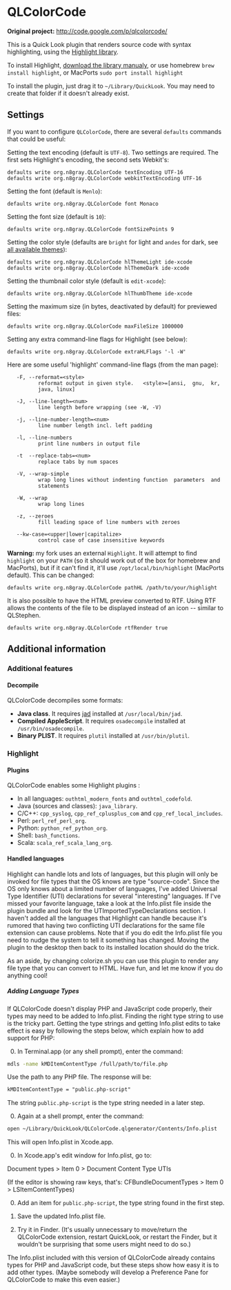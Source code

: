 # QLColorCode

<!--[![Build Status](https://travis-ci.org/i0ntempest/QLColorCode.svg?branch=master)](https://travis-ci.org/i0ntempest/QLColorCode)-->

**Original project:** <http://code.google.com/p/qlcolorcode/>

This is a Quick Look plugin that renders source code with syntax highlighting,
using the [Highlight library](http://www.andre-simon.de).

To install Highlight, [download the library manualy](http://www.andre-simon.de/zip/download.php), or use homebrew `brew install highlight`, or MacPorts `sudo port install highlight`

To install the plugin, just drag it to `~/Library/QuickLook`.
You may need to create that folder if it doesn't already exist.

<!--Alternative, if you use [Homebrew-Cask](https://github.com/caskroom/homebrew-cask),
install with `brew cask install qlcolorcode`.-->

## Settings
If you want to configure `QLColorCode`, there are several `defaults` commands that could be useful:

Setting the text encoding (default is `UTF-8`).  Two settings are required.  The first sets Highlight's encoding, the second sets Webkit's:

    defaults write org.n8gray.QLColorCode textEncoding UTF-16
    defaults write org.n8gray.QLColorCode webkitTextEncoding UTF-16

Setting the font (default is `Menlo`):

    defaults write org.n8gray.QLColorCode font Monaco

Setting the font size (default is `10`):

    defaults write org.n8gray.QLColorCode fontSizePoints 9

Setting the color style (defaults are `bright` for light and `andes` for dark, see [all available themes](http://www.andre-simon.de/doku/highlight/en/theme-samples.php)):

    defaults write org.n8gray.QLColorCode hlThemeLight ide-xcode
    defaults write org.n8gray.QLColorCode hlThemeDark ide-xcode

Setting the thumbnail color style (default is `edit-xcode`):

    defaults write org.n8gray.QLColorCode hlThumbTheme ide-xcode

Setting the maximum size (in bytes, deactivated by default) for previewed files:

    defaults write org.n8gray.QLColorCode maxFileSize 1000000

Setting any extra command-line flags for Highlight (see below):

    defaults write org.n8gray.QLColorCode extraHLFlags '-l -W'

Here are some useful 'highlight' command-line flags (from the man page):

       -F, --reformat=<style>
              reformat output in given style.   <style>=[ansi,  gnu,  kr,
              java, linux]

       -J, --line-length=<num>
              line length before wrapping (see -W, -V)

       -j, --line-number-length=<num>
              line number length incl. left padding

       -l, --line-numbers
              print line numbers in output file

       -t  --replace-tabs=<num>
              replace tabs by num spaces

       -V, --wrap-simple
              wrap long lines without indenting function  parameters  and
              statements

       -W, --wrap
              wrap long lines

       -z, --zeroes
              fill leading space of line numbers with zeroes

       --kw-case=<upper|lower|capitalize>
              control case of case insensitive keywords

**Warning:** my fork uses an external `Highlight`. It will attempt to find `highlight` on your `PATH` (so it should work out of the box for homebrew and MacPorts), but if it can't find it, it'll use `/opt/local/bin/highlight` (MacPorts default). This can be changed:

    defaults write org.n8gray.QLColorCode pathHL /path/to/your/highlight

It is also possible to have the HTML preview converted to RTF.  Using RTF
allows the contents of the file to be displayed instead of an icon -- similar
to QLStephen.

    defaults write org.n8gray.QLColorCode rtfRender true

## Additional information

### Additional features

#### Decompile

QLColorCode decompiles some formats:

- **Java class**. It requires [jad](http://varaneckas.com/jad/) installed at `/usr/local/bin/jad`.
- **Compiled AppleScript**. It requires `osadecompile` installed at `/usr/bin/osadecompile`.
- **Binary PLIST**. It requires `plutil` installed at `/usr/bin/plutil`.

### Highlight

#### Plugins

QLColorCode enables some Highlight plugins :

- In all languages: `outhtml_modern_fonts` and `outhtml_codefold`.
- Java (sources and classes): `java_library`.
- C/C++: `cpp_syslog`, `cpp_ref_cplusplus_com` and `cpp_ref_local_includes`.
- Perl: `perl_ref_perl_org`.
- Python: `python_ref_python_org`.
- Shell: `bash_functions`.
- Scala: `scala_ref_scala_lang_org`.

#### Handled languages
Highlight can handle lots and lots of languages, but this plugin will only be
invoked for file types that the OS knows are type "source-code".  Since the OS
only knows about a limited number of languages, I've added Universal Type
Identifier (UTI) declarations for several "interesting" languages.  If I've
missed your favorite language, take a look at the Info.plist file inside the
plugin bundle and look for the UTImportedTypeDeclarations section.  I
haven't added all the languages that Highlight can handle because it's rumored
that having two conflicting UTI declarations for the same file extension can
cause problems.  Note that if you do edit the Info.plist file you need to
nudge the system to tell it something has changed.  Moving the plugin to the
desktop then back to its installed location should do the trick.

As an aside, by changing colorize.sh you can use this plugin to render any file
type that you can convert to HTML. Have fun, and let me know if you do anything
cool!

##### Adding Language Types

If QLColorCode doesn't display PHP and JavaScript code properly, their types may
need to be added to Info.plist.  Finding the right type string to use is the 
tricky part.  Getting the type strings and getting Info.plist edits to take effect
is easy by following the steps below, which explain how to add support for PHP:

0. In Terminal.app (or any shell prompt), enter the command:
  
  ``` bash
  mdls -name kMDItemContentType /full/path/to/file.php
  ```
  
  Use the path to any PHP file.  The response will be:
  
  ``` txt
  kMDItemContentType = "public.php-script"
  ```
  
  The string `public.php-script` is the type string needed in a later step.
  
0. Again at a shell prompt, enter the command:
  
  ``` bash
  open ~/Library/QuickLook/QLColorCode.qlgenerator/Contents/Info.plist
  ```
  
  This will open Info.plist in Xcode.app.
  
0. In Xcode.app's edit window for Info.plist, go to: 
  
  Document types > Item 0 > Document Content Type UTIs
  
  (If the editor is showing raw keys, that's:
  CFBundleDocumentTypes > Item 0 > LSItemContentTypes)

0. Add an item for `public.php-script`, the type string found in the first step.

0. Save the updated Info.plist file.

0. Try it in Finder.  (It's usually unnecessary to move/return the QLColorCode
  extension, restart QuickLook, or restart the Finder, but it wouldn't be surprising
  that some users might need to do so.)

The Info.plist included with this version of QLColorCode already contains types
for PHP and JavaScript code, but these steps show how easy it is to add other
types.  (Maybe somebody will develop a Preference Pane for QLColorCode to make
this even easier.)
